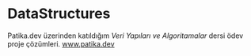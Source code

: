 # DataStructures
Patika.dev üzerinden katıldığım *Veri Yapıları ve Algoritamalar* dersi ödev proje çözümleri.   www.patika.dev
